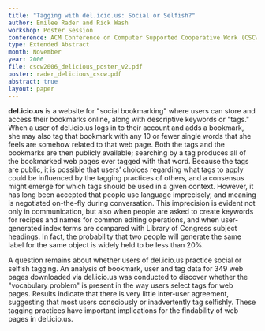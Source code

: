 ```yaml
---
title: "Tagging with del.icio.us: Social or Selfish?"
author: Emilee Rader and Rick Wash
workshop: Poster Session
conference: ACM Conference on Computer Supported Cooperative Work (CSCW)
type: Extended Abstract
month: November
year: 2006
file: cscw2006_delicious_poster_v2.pdf
poster: rader_delicious_cscw.pdf
abstract: true
layout: paper
---
```


**del.icio.us** is a website for "social bookmarking" where users can store and access their bookmarks online, along with
descriptive keywords or "tags." When a user of del.icio.us logs in to their account and adds a bookmark, she may also
tag that bookmark with any 10 or fewer single words that she feels are somehow related to that web page. Both the tags
and the bookmarks are then publicly available; searching by a tag produces all of the bookmarked web pages ever tagged
with that word. Because the tags are public, it is possible that users’ choices regarding what tags to apply could be
influenced by the tagging practices of others, and a consensus might emerge for which tags should be used in a given
context. However, it has long been accepted that people use language imprecisely, and meaning is negotiated on-the-fly
during conversation. This imprecision is evident not only in communication, but also when people are asked to create
keywords for recipes and names for common editing operations, and when user-generated index terms are compared with
Library of Congress subject headings. In fact, the probability that two people will generate the same label for the same
object is widely held to be less than 20%.

A question remains about whether users of del.icio.us practice social or selfish tagging. An analysis of bookmark, user
and tag data for 349 web pages downloaded via del.icio.us was conducted to discover whether the "vocabulary problem" is
present in the way users select tags for web pages. Results indicate that there is very little inter-user agreement,
suggesting that most users consciously or inadvertently tag selfishly. These tagging practices have important
implications for the findability of web pages in del.icio.us.
